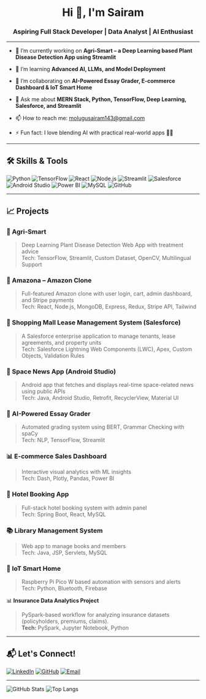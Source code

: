 <h1 align="center">Hi 👋, I'm Sairam</h1>
<h3 align="center">Aspiring Full Stack Developer | Data Analyst | AI Enthusiast</h3>

---

- 🔭 I’m currently working on **Agri-Smart – a Deep Learning based Plant Disease Detection App using Streamlit**

- 🌱 I’m learning **Advanced AI, LLMs, and Model Deployment**

- 👯 I’m collaborating on **AI-Powered Essay Grader, E-commerce Dashboard & IoT Smart Home**

- 💬 Ask me about **MERN Stack, Python, TensorFlow, Deep Learning, Salesforce, and Streamlit**

- 📫 How to reach me: molugusairam143@gmail.com

- ⚡ Fun fact: I love blending AI with practical real-world apps 🤖🌱

---

## 🛠️ Skills & Tools

![Python](https://img.shields.io/badge/-Python-3776AB?style=flat-square&logo=python&logoColor=white)
![TensorFlow](https://img.shields.io/badge/-TensorFlow-FF6F00?style=flat-square&logo=tensorflow&logoColor=white)
![React](https://img.shields.io/badge/-React-61DAFB?style=flat-square&logo=react&logoColor=white)
![Node.js](https://img.shields.io/badge/-Node.js-339933?style=flat-square&logo=node.js&logoColor=white)
![Streamlit](https://img.shields.io/badge/-Streamlit-FF4B4B?style=flat-square&logo=streamlit&logoColor=white)
![Salesforce](https://img.shields.io/badge/-Salesforce-00A1E0?style=flat-square&logo=salesforce&logoColor=white)
![Android Studio](https://img.shields.io/badge/-Android%20Studio-3DDC84?style=flat-square&logo=android-studio&logoColor=white)
![Power BI](https://img.shields.io/badge/-Power%20BI-F2C811?style=flat-square&logo=powerbi&logoColor=black)
![MySQL](https://img.shields.io/badge/-MySQL-4479A1?style=flat-square&logo=mysql&logoColor=white)
![GitHub](https://img.shields.io/badge/-GitHub-181717?style=flat-square&logo=github&logoColor=white)

---

## 📈 Projects

### 🔬 Agri-Smart  
> Deep Learning Plant Disease Detection Web App with treatment advice  
Tech: TensorFlow, Streamlit, Custom Dataset, OpenCV, Multilingual Support

### 🛒 Amazona – Amazon Clone  
> Full-featured Amazon clone with user login, cart, admin dashboard, and Stripe payments  
Tech: React, Node.js, MongoDB, Express, Redux, Stripe API, Tailwind

### 🏢 Shopping Mall Lease Management System (Salesforce)  
> A Salesforce enterprise application to manage tenants, lease agreements, and property units  
Tech: Salesforce Lightning Web Components (LWC), Apex, Custom Objects, Validation Rules

### 📱 Space News App (Android Studio)  
> Android app that fetches and displays real-time space-related news using public APIs  
Tech: Java, Android Studio, Retrofit, RecyclerView, Material UI

### 📝 AI-Powered Essay Grader  
> Automated grading system using BERT, Grammar Checking with spaCy  
Tech: NLP, TensorFlow, Streamlit

### 📊 E-commerce Sales Dashboard  
> Interactive visual analytics with ML insights  
Tech: Dash, Plotly, Pandas, Power BI

### 🏨 Hotel Booking App  
> Full-stack hotel booking system with admin panel  
Tech: Spring Boot, React, MySQL

### 📚 Library Management System  
> Web app to manage books and members  
Tech: Java, JSP, Servlets, MySQL

### 🔌 IoT Smart Home  
> Raspberry Pi Pico W based automation with sensors and alerts  
Tech: Python, Bluetooth, Firebase

📊 **Insurance Data Analytics Project**  
>PySpark-based workflow for analyzing insurance datasets (policyholders, premiums, claims).  
**Tech:** PySpark, Jupyter Notebook, Python


---

## 📬 Let's Connect!

[![LinkedIn](https://img.shields.io/badge/-LinkedIn-0A66C2?style=flat-square&logo=linkedin&logoColor=white)](https://linkedin.com/in/https://www.linkedin.com/in/molugu-sairam-a520a2306/)
[![GitHub](https://img.shields.io/badge/-GitHub-181717?style=flat-square&logo=github&logoColor=white)](https://github.com/sairam-learner)
[![Email](https://img.shields.io/badge/-Email-EA4335?style=flat-square&logo=gmail&logoColor=white)](mailto:molugusairam143@gmail.com)

---

![GitHub Stats](https://github-readme-stats.vercel.app/api?username=sairam-learner&show_icons=true&theme=radical)
![Top Langs](https://github-readme-stats.vercel.app/api/top-langs/?username=sairam-learner&layout=compact&theme=radical)
